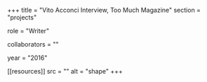 +++
title = "Vito Acconci Interview, Too Much Magazine"
section = "projects"

role = "Writer"

collaborators = ""

year = "2016"

[[resources]]
src = ""
alt = "shape"
+++
